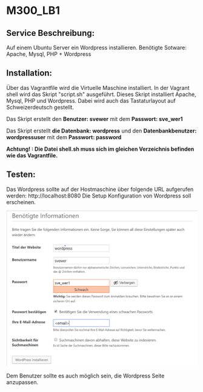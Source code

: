 # M300_LB1

## Service Beschreibung:
Auf einem Ubuntu Server ein Wordpress installieren.
Benötigte Sotware: Apache, Mysql, PHP + Wordpress

## Installation:
Über das Vagrantfile wird die Virtuelle Maschine installiert.
In der Vagrant shell wird das Skript "script.sh" ausgeführt.
Dieses Skript installiert Apache, Mysql, PHP und Wordpress. Dabei wird auch das Tastaturlayout auf Schweizerdeutsch gestellt.

Das Skript erstellt den **Benutzer: svewer** mit dem **Passwort: sve_wer1**

Das Skript erstellt **die Datenbank: wordpress** und den **Datenbankbenutzer: wordpressuser** mit dem **Passwort: password**

**Achtung! : Die Datei shell.sh muss sich im gleichen Verzeichnis befinden wie das Vagrantfile.**

## Testen:
Das Wordpress sollte auf der Hostmaschine über folgende URL aufgerufen werden: http://localhost:8080
Die Setup Konfiguration von Wordpress soll erscheinen.

![wordpress](https://github.com/xxSvenxx/M300_LB1/blob/master/wordpress.PNG)

Dem Benutzer sollte es auch möglich sein, die Wordpress Seite anzupassen.
